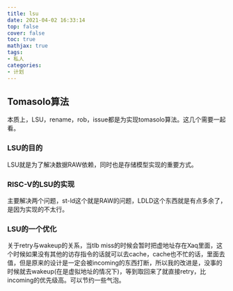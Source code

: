 ```yaml
---
title: lsu
date: 2021-04-02 16:33:14
top: false
cover: false
toc: true
mathjax: true
tags:
- 私人
categories:
- 计划
---
```


## Tomasolo算法
本质上，LSU，rename，rob，issue都是为实现tomasolo算法。这几个需要一起看。


### LSU的目的
LSU就是为了解决数据RAW依赖，同时也是存储模型实现的重要方式。

### RISC-V的LSU的实现
主要解决两个问题，st-ld这个就是RAW的问题，LDLD这个东西就是有点多余了，是因为实现的不太行。


### LSU的一个优化  
关于retry与wakeup的关系，当tlb miss的时候会暂时把虚地址存在Xaq里面，这个时候如果没有其他的访存指令的话就可以去cache，cache也不忙的话，里面去值，但是原来的设计是一定会被incoming的东西打断，所以我的改进是，没事的时候就去wakeup(在是虚拟地址的情况下)，等到取回来了就直接retry，比incoming的优先级高。可以节约一些气泡。
